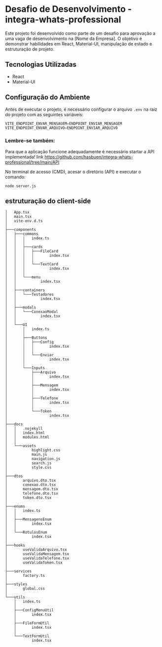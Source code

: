 # Desafio de Desenvolvimento - integra-whats-professional

Este projeto foi desenvolvido como parte de um desafio para aprovação a uma vaga de desenvolvimento na [Nome da Empresa]. O objetivo é demonstrar habilidades em React, Material-UI, manipulação de estado e estruturação de projeto.

## Tecnologias Utilizadas

- React
- Material-UI

## Configuração do Ambiente

Antes de executar o projeto, é necessário configurar o arquivo `.env` na raiz do projeto com as seguintes variáveis:

```typescript
VITE_ENDPOINT_ENVAR_MENSAGEM=ENDPOINT_ENVIAR_MENSAGEM
VITE_ENDPOINT_ENVAR_ARQUIVO=ENDPOINT_ENVIAR_ARQUIVO
```
### Lembre-se também:
Para que a aplicação funcione adequadamente é necessário startar a API implementada! 
link https://github.com/hasbuen/integra-whats-professional/tree/main/API

No terminal de acesso (CMD), acesar o diretório (API) e executar o comando:
```
node server.js
```
## estruturação do client-side
```
│   App.tsx
│   main.tsx
│   vite-env.d.ts
│
├───components
│   ├───commons
│   │   │   index.ts
│   │   │
│   │   ├───cards
│   │   │   ├───FileCard
│   │   │   │       index.tsx
│   │   │   │
│   │   │   └───TextCard
│   │   │           index.tsx
│   │   │
│   │   └───menu
│   │           index.tsx
│   │
│   ├───containers
│   │   └───Testadores
│   │           index.tsx
│   │
│   ├───modals
│   │   └───ConexaoModal
│   │           index.tsx
│   │
│   └───UI
│       │   index.ts
│       │
│       ├───Buttons
│       │   ├───Config
│       │   │       index.tsx
│       │   │
│       │   └───Enviar
│       │           index.tsx
│       │
│       └───Inputs
│           ├───Arquivo
│           │       index.tsx
│           │
│           ├───Mensagem
│           │       index.tsx
│           │
│           ├───Telefone
│           │       index.tsx
│           │
│           └───Token
│                   index.tsx
│
├───docs
│   │   .nojekyll
│   │   index.html
│   │   modules.html
│   │
│   └───assets
│           highlight.css
│           main.js
│           navigation.js
│           search.js
│           style.css
│
├───dtos
│       arquivo.dto.tsx
│       conexao.dto.tsx
│       mensagem.dto.tsx
│       telefone.dto.tsx
│       token.dto.tsx
│
├───enums
│   │   index.ts
│   │
│   ├───MensagensEnum
│   │       index.tsx
│   │
│   └───RotulosEnum
│           index.tsx
│
├───hooks
│       useValidaArquivo.tsx
│       useValidaMensagem.tsx
│       useValidaTelefone.tsx
│       useValidaToken.tsx
│
├───services
│       factory.ts
│
├───styles
│       global.css
│
└───utils
    │   index.ts
    │
    ├───ConfigMenuUtil
    │       index.tsx
    │
    ├───FileFormUtil
    │       index.tsx
    │
    └───TextFormUtil
            index.tsx
